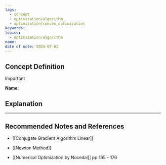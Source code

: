 ```yaml
---
tags:
  - concept
  - optimization/algorithm
  - optimization/convex_optimization
keywords: 
topics:
  - optimization/algorithm
name: 
date of note: 2024-07-02
---
```


## Concept Definition

>[!important]
>**Name**: 



## Explanation





-----------
##  Recommended Notes and References

- [[Conjugate Gradient Algorithm Linear]]
- [[Newton Method]]


- [[Numerical Optimization by Nocedal]] pp 165 - 176